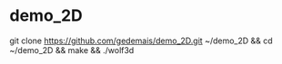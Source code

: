 # demo_2D

git clone https://github.com/gedemais/demo_2D.git ~/demo_2D && cd ~/demo_2D && make && ./wolf3d
